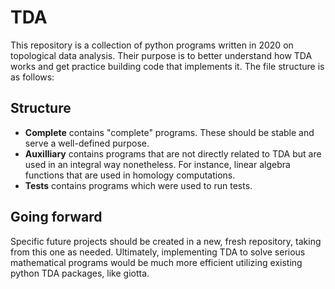 # TDA

This repository is a collection of python programs written in 2020 on topological data analysis. Their purpose is to better understand how TDA works and get practice building code that implements it. The file structure is as follows: 

## Structure 

- __Complete__ contains "complete" programs. These should be stable and serve a well-defined purpose.
- __Auxilliary__ contains programs that are not directly related to TDA but are used in an integral way nonetheless. For instance, linear algebra functions that are used in homology computations.
- __Tests__ contains programs which were used to run tests.  

## Going forward 

Specific future projects should be created in a new, fresh repository, taking from this one as needed. Ultimately, implementing TDA to solve serious mathematical programs would be much more efficient utilizing existing python TDA packages, like giotta. 

